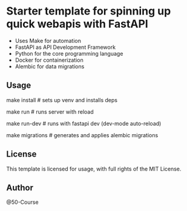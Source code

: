 # Starter template for spinning up quick webapis with FastAPI

- Uses Make for automation
- FastAPI as API Development Framework
- Python for the core programming language
- Docker for containerization
- Alembic for data migrations

## Usage


make install         # sets up venv and installs deps

make run             # runs server with reload

make run-dev         # runs with fastapi dev (dev-mode auto-reload)

make migrations      # generates and applies alembic migrations

## License

This template is licensed for usage, with full rights of the MIT License.

## Author

@50-Course
